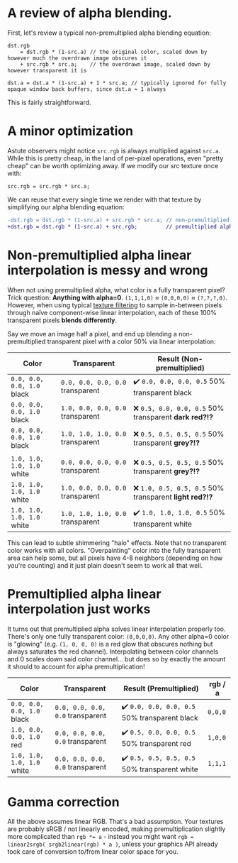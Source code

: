 # A review of alpha blending.

First, let's review a typical non-premultiplied alpha blending equation:

```hlsl
dst.rgb
    = dst.rgb * (1-src.a) // the original color, scaled down by however much the overdrawn image obscures it
    + src.rgb * src.a;    // the overdrawn image, scaled down by however transparent it is

dst.a = dst.a * (1-src.a) + 1 * src.a; // typically ignored for fully opaque window back buffers, since dst.a ≈ 1 always
```

This is fairly straightforward.

# A minor optimization

Astute observers might notice `src.rgb` is always multiplied against `src.a`.
While this is pretty cheap, in the land of per-pixel operations, even "pretty cheap" can be worth optimizing away.
If we modify our src texture once with:

```hlsl
src.rgb = src.rgb * src.a;
```

We can reuse that every single time we render with that texture by simplifying our alpha blending equation:

```diff
-dst.rgb = dst.rgb * (1-src.a) + src.rgb * src.a; // non-premultiplied alpha
+dst.rgb = dst.rgb * (1-src.a) + src.rgb;         // premultiplied alpha (assumes we did `src.rgb *= src.a;`)
```

# Non-premultiplied alpha linear interpolation is messy and wrong

When not using premultiplied alpha, what color is a fully transparent pixel?  Trick question:  **Anything with alpha=0**.  `(1,1,1,0)` ≈ `(0,0,0,0)` ≈ `(?,?,?,0)`.  However, when using typical [texture filtering](https://en.wikipedia.org/wiki/Texture_filtering#Bilinear_filtering) to sample in-between pixels through naïve component-wise linear interpolation, each of these 100% transparent pixels **blends differently**.

Say we move an image half a pixel, and end up blending a non-premultiplied transparent pixel with a color 50% via linear interpolation:

| Color                      | Transparent                      | Result (Non-premultiplied) |
| ---------------------------| ---------------------------------| ---------------------------|
| `0.0, 0.0, 0.0, 1.0` black | `0.0, 0.0, 0.0, 0.0` transparent | ✔️ `0.0, 0.0, 0.0, 0.5` 50% transparent black
| `0.0, 0.0, 0.0, 1.0` black | `1.0, 0.0, 0.0, 0.0` transparent | ❌ `0.5, 0.0, 0.0, 0.5` 50% transparent **dark red?!?**
| `0.0, 0.0, 0.0, 1.0` black | `1.0, 1.0, 1.0, 0.0` transparent | ❌ `0.5, 0.5, 0.5, 0.5` 50% transparent **grey?!?**
| | |
| `1.0, 1.0, 1.0, 1.0` white | `0.0, 0.0, 0.0, 0.0` transparent | ❌ `0.5, 0.5, 0.5, 0.5` 50% transparent **grey?!?**
| `1.0, 1.0, 1.0, 1.0` white | `1.0, 0.0, 0.0, 0.0` transparent | ❌ `1.0, 0.5, 0.5, 0.5` 50% transparent **light red?!?**
| `1.0, 1.0, 1.0, 1.0` white | `1.0, 1.0, 1.0, 0.0` transparent | ✔️ `1.0, 1.0, 1.0, 0.5` 50% transparent white

This can lead to subtle shimmering "halo" effects.  Note that no transparent color works with all colors.  "Overpainting" color into the fully transparent area can help some, but all pixels have 4-8 neighbors (depending on how you're counting) and it just plain doesn't seem to work all that well.

# Premultiplied alpha linear interpolation just works

It turns out that premultiplied alpha solves linear interpolation properly too.  There's only one fully transparent color: `(0,0,0,0)`.  Any other alpha=0 color is "glowing" (e.g. `(1, 0, 0, 0)` is a red glow that obscures nothing but always saturates the red channel).  Interpolating between color channels and 0 scales down said color channel... but does so by exactly the amount it should to account for alpha premultiplication!

| Color                      | Transparent                      | Result (Premultiplied) | rgb / a |
| ---------------------------| ---------------------------------| -----------------------| --------|
| `0.0, 0.0, 0.0, 1.0` black | `0.0, 0.0, 0.0, 0.0` transparent | ✔️ `0.0, 0.0, 0.0, 0.5` 50% transparent black | `0,0,0`
| `1.0, 0.0, 0.0, 1.0` red   | `0.0, 0.0, 0.0, 0.0` transparent | ✔️ `0.5, 0.0, 0.0, 0.5` 50% transparent red   | `1,0,0`
| `1.0, 1.0, 1.0, 1.0` white | `0.0, 0.0, 0.0, 0.0` transparent | ✔️ `0.5, 0.5, 0.5, 0.5` 50% transparent white | `1,1,1`

# Gamma correction

All the above assumes linear RGB.  That's a bad assumption.  Your textures are probably sRGB / not linearly encoded, making premultiplication slightly more complicated than `rgb *= a` - instead you might want `rgb = linear2srgb( srgb2linear(rgb) * a )`, unless your graphics API already took care of conversion to/from linear color space for you.
